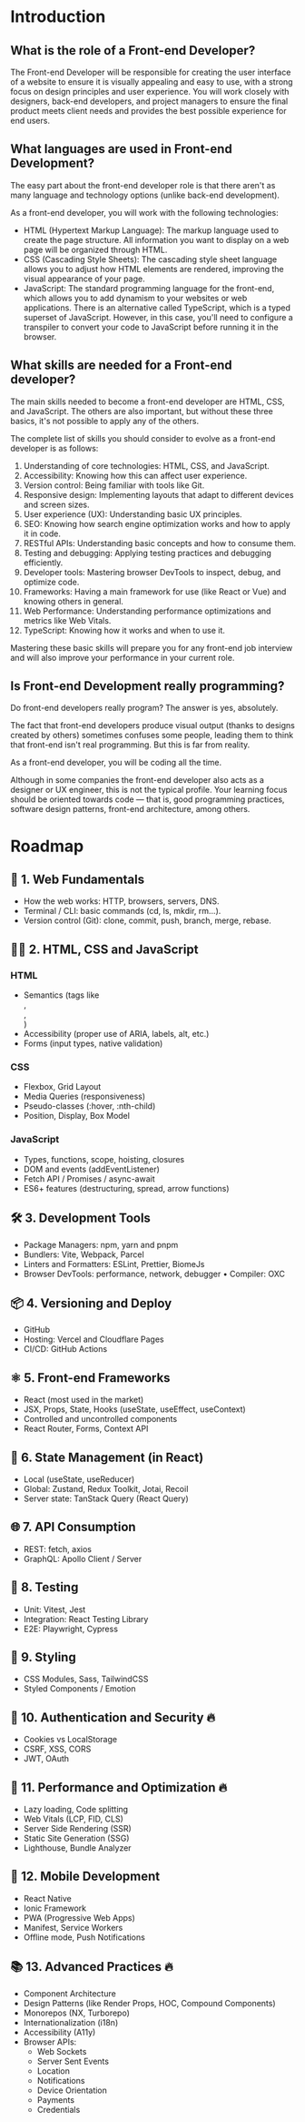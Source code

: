 # Introduction

## What is the role of a Front-end Developer?

The Front-end Developer will be responsible for creating the user interface of a website to ensure it is visually appealing and easy to use, with a strong focus on design principles and user experience. You will work closely with designers, back-end developers, and project managers to ensure the final product meets client needs and provides the best possible experience for end users.

## What languages are used in Front-end Development?

The easy part about the front-end developer role is that there aren't as many language and technology options (unlike back-end development).

As a front-end developer, you will work with the following technologies:

- HTML (Hypertext Markup Language): The markup language used to create the page structure. All information you want to display on a web page will be organized through HTML.
- CSS (Cascading Style Sheets): The cascading style sheet language allows you to adjust how HTML elements are rendered, improving the visual appearance of your page.
- JavaScript: The standard programming language for the front-end, which allows you to add dynamism to your websites or web applications. There is an alternative called TypeScript, which is a typed superset of JavaScript. However, in this case, you'll need to configure a transpiler to convert your code to JavaScript before running it in the browser.

## What skills are needed for a Front-end developer?

The main skills needed to become a front-end developer are HTML, CSS, and JavaScript. The others are also important, but without these three basics, it's not possible to apply any of the others.

The complete list of skills you should consider to evolve as a front-end developer is as follows:

1. Understanding of core technologies: HTML, CSS, and JavaScript.
2. Accessibility: Knowing how this can affect user experience.
3. Version control: Being familiar with tools like Git.
4. Responsive design: Implementing layouts that adapt to different devices and screen sizes.
5. User experience (UX): Understanding basic UX principles.
6. SEO: Knowing how search engine optimization works and how to apply it in code.
7. RESTful APIs: Understanding basic concepts and how to consume them.
8. Testing and debugging: Applying testing practices and debugging efficiently.
9. Developer tools: Mastering browser DevTools to inspect, debug, and optimize code.
10. Frameworks: Having a main framework for use (like React or Vue) and knowing others in general.
11. Web Performance: Understanding performance optimizations and metrics like Web Vitals.
12. TypeScript: Knowing how it works and when to use it.

Mastering these basic skills will prepare you for any front-end job interview and will also improve your performance in your current role.

## Is Front-end Development really programming?

Do front-end developers really program? The answer is yes, absolutely.

The fact that front-end developers produce visual output (thanks to designs created by others) sometimes confuses some people, leading them to think that front-end isn't real programming. But this is far from reality.

As a front-end developer, you will be coding all the time.

Although in some companies the front-end developer also acts as a designer or UX engineer, this is not the typical profile. Your learning focus should be oriented towards code — that is, good programming practices, software design patterns, front-end architecture, among others.

# Roadmap

## 🧱 1. Web Fundamentals

- How the web works: HTTP, browsers, servers, DNS.
- Terminal / CLI: basic commands (cd, ls, mkdir, rm...).
- Version control (Git): clone, commit, push, branch, merge, rebase.

## 🧑‍💻 2. HTML, CSS and JavaScript

### HTML

- Semantics (tags like <article>, <section>, <nav>)
- Accessibility (proper use of ARIA, labels, alt, etc.)
- Forms (input types, native validation)

### CSS

- Flexbox, Grid Layout
- Media Queries (responsiveness)
- Pseudo-classes (:hover, :nth-child)
- Position, Display, Box Model

### JavaScript

- Types, functions, scope, hoisting, closures
- DOM and events (addEventListener)
- Fetch API / Promises / async-await
- ES6+ features (destructuring, spread, arrow functions)

## 🛠 3. Development Tools

- Package Managers: npm, yarn and pnpm
- Bundlers: Vite, Webpack, Parcel
- Linters and Formatters: ESLint, Prettier, BiomeJs
- Browser DevTools: performance, network, debugger
  • Compiler: OXC

## 📦 4. Versioning and Deploy

- GitHub
- Hosting: Vercel and Cloudflare Pages
- CI/CD: GitHub Actions

## ⚛️ 5. Front-end Frameworks

- React (most used in the market)
- JSX, Props, State, Hooks (useState, useEffect, useContext)
- Controlled and uncontrolled components
- React Router, Forms, Context API

## 🧰 6. State Management (in React)

- Local (useState, useReducer)
- Global: Zustand, Redux Toolkit, Jotai, Recoil
- Server state: TanStack Query (React Query)

## 🌐 7. API Consumption

- REST: fetch, axios
- GraphQL: Apollo Client / Server

## 🧪 8. Testing

- Unit: Vitest, Jest
- Integration: React Testing Library
- E2E: Playwright, Cypress

## 🎨 9. Styling

- CSS Modules, Sass, TailwindCSS
- Styled Components / Emotion

## 🔐 10. Authentication and Security 🔥

- Cookies vs LocalStorage
- CSRF, XSS, CORS
- JWT, OAuth

## 🔎 11. Performance and Optimization 🔥

- Lazy loading, Code splitting
- Web Vitals (LCP, FID, CLS)
- Server Side Rendering (SSR)
- Static Site Generation (SSG)
- Lighthouse, Bundle Analyzer

## 📱 12. Mobile Development

- React Native
- Ionic Framework
- PWA (Progressive Web Apps)
- Manifest, Service Workers
- Offline mode, Push Notifications

## 📚 13. Advanced Practices 🔥

- Component Architecture
- Design Patterns (like Render Props, HOC, Compound Components)
- Monorepos (NX, Turborepo)
- Internationalization (i18n)
- Accessibility (A11y)
- Browser APIs:
  - Web Sockets
  - Server Sent Events
  - Location
  - Notifications
  - Device Orientation
  - Payments
  - Credentials
